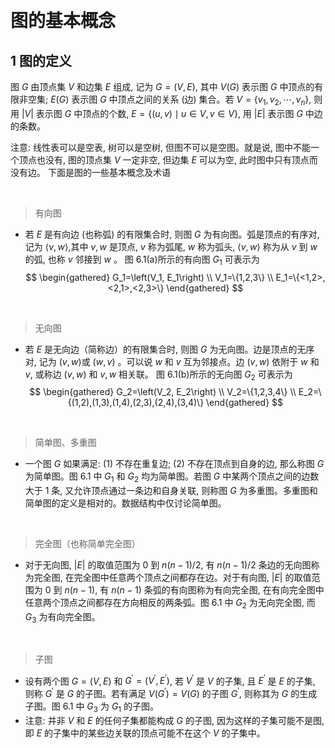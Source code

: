 &emsp;
# 图的基本概念

## 1 图的定义

图 $G$ 由顶点集 $V$ 和边集 $E$ 组成, 记为 $G=(V, E)$, 其中 $V(G)$ 表示图 $G$ 中顶点的有限非空集; $E(G)$ 表示图 $G$ 中顶点之间的关系 (边) 集合。若 $V=\left\{v_1, v_2, \cdots, v_n\right\}$, 则用 $|V|$ 表示图 $G$ 中顶点的个数, $E=\{(u, v) \mid u \in V, v \in V\}$, 用 $|E|$ 表示图 $G$ 中边的条数。

注意: 线性表可以是空表, 树可以是空树, 但图不可以是空图。就是说, 图中不能一个顶点也没有, 图的顶点集 $V$ 一定非空, 但边集 $E$ 可以为空, 此时图中只有顶点而没有边。
下面是图的一些基本概念及术语

&emsp;
>有向图
- 若 $E$ 是有向边 (也称弧) 的有限集合时, 则图 $G$ 为有向图。弧是顶点的有序对, 记为 $\langle v, w\rangle$,其中 $v, w$ 是顶点, $v$ 称为弧尾, $w$ 称为弧头, $\langle v, w\rangle$ 称为从 $v$ 到 $w$ 的弧, 也称 $v$ 邻接到 $w$ 。
图 6.1(a)所示的有向图 $G_1$ 可表示为
$$
\begin{gathered}
G_1=\left(V_1, E_1\right) \\
V_1=\{1,2,3\} \\
E_1=\{<1,2>,<2,1>,<2,3>\}
\end{gathered}
$$


&emsp;
>无向图
- 若 $E$ 是无向边（简称边）的有限集合时, 则图 $G$ 为无向图。边是顶点的无序对, 记为 $(v, w)$或 $(w, v)$ 。可以说 $w$ 和 $v$ 互为邻接点。边 $(v, w)$ 依附于 $w$ 和 $v$, 或称边 $(v, w)$ 和 $v, w$ 相关联。
图 6.1(b)所示的无向图 $G_2$ 可表示为
$$
\begin{gathered}
G_2=\left(V_2, E_2\right) \\
V_2=\{1,2,3,4\} \\
E_2=\{(1,2),(1,3),(1,4),(2,3),(2,4),(3,4)\}
\end{gathered}
$$

&emsp;
>简单图、多重图
- 一个图 $G$ 如果满足: (1) 不存在重复边; (2) 不存在顶点到自身的边, 那么称图 $G$ 为简单图。图 6.1 中 $G_1$ 和 $G_2$ 均为简单图。若图 $G$ 中某两个顶点之间的边数大于 1 条, 又允许顶点通过一条边和自身关联, 则称图 $G$ 为多重图。多重图和简单图的定义是相对的。数据结构中仅讨论简单图。


&emsp;
>完全图（也称简单完全图）
- 对于无向图, $|E|$ 的取值范围为 0 到 $n(n-1) / 2$, 有 $n(n-1) / 2$ 条边的无向图称为完全图, 在完全图中任意两个顶点之间都存在边。对于有向图, $|E|$ 的取值范围为 0 到 $n(n-1)$, 有 $n(n-1)$ 条弧的有向图称为有向完全图, 在有向完全图中任意两个顶点之间都存在方向相反的两条弧。图 6.1 中 $G_2$ 为无向完全图, 而 $G_3$ 为有向完全图。

&emsp;
>子图
- 设有两个图 $G=(V, E)$ 和 $G^{\prime}=\left(V^{\prime}, E^{\prime}\right)$, 若 $V^{\prime}$ 是 $V$ 的子集, 且 $E^{\prime}$ 是 $E$ 的子集, 则称 $G^{\prime}$ 是 $G$ 的子图。若有满足 $V\left(G^{\prime}\right)=V(G)$ 的子图 $G^{\prime}$, 则称其为 $G$ 的生成子图。图 6.1 中 $G_3$ 为 $G_1$ 的子图。
- 注意: 并非 $V$ 和 $E$ 的任何子集都能构成 $G$ 的子图, 因为这样的子集可能不是图, 即 $E$ 的子集中的某些边关联的顶点可能不在这个 $V$ 的子集中。




